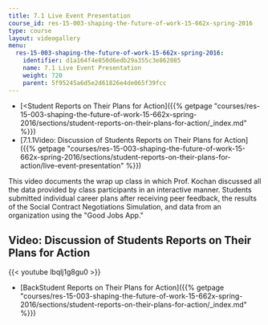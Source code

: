 ```yaml
---
title: 7.1 Live Event Presentation
course_id: res-15-003-shaping-the-future-of-work-15-662x-spring-2016
type: course
layout: videogallery
menu:
  res-15-003-shaping-the-future-of-work-15-662x-spring-2016:
    identifier: d1a164f4e850d6edb29a355c3e862085
    name: 7.1 Live Event Presentation
    weight: 720
    parent: 5f95245a6d5e2d61826e4de065f39fcc
---
```

*   [<Student Reports on Their Plans for Action]({{% getpage "courses/res-15-003-shaping-the-future-of-work-15-662x-spring-2016/sections/student-reports-on-their-plans-for-action/_index.md" %}})
*   [7.1.1Video: Discussion of Students Reports on Their Plans for Action]({{% getpage "courses/res-15-003-shaping-the-future-of-work-15-662x-spring-2016/sections/student-reports-on-their-plans-for-action/live-event-presentation" %}})

This video documents the wrap up class in which Prof. Kochan discussed all the data provided by class participants in an interactive manner. Students submitted individual career plans after receiving peer feedback, the results of the Social Contract Negotiations Simulation, and data from an organization using the "Good Jobs App."

Video: Discussion of Students Reports on Their Plans for Action
---------------------------------------------------------------

{{< youtube lbqlj1g8gu0 >}}

*   [BackStudent Reports on Their Plans for Action]({{% getpage "courses/res-15-003-shaping-the-future-of-work-15-662x-spring-2016/sections/student-reports-on-their-plans-for-action/_index.md" %}})